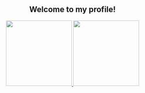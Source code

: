 
## <div align="center">Welcome to my profile! <!-- <img src="https://raw.githubusercontent.com/MartinHeinz/MartinHeinz/master/wave.gif" width="30px"></div> -->

<p align="center">
  <a href="https://github.com/alexwholland">
    <img height="180em" src="https://github-readme-stats-eight-theta.vercel.app/api?username=alexwholland&show_icons=true&include_all_commits=true&count_private=true&hide_border=true&hide=html,css&title_color=ffffff&text_color=c9cacc&icon_color=4AB197&bg_color=1A2B34"/>
    <img height="180em" src="https://github-readme-stats-eight-theta.vercel.app/api/top-langs/?username=alexwholland&layout=compact&langs_count=8&hide_border=true&hide=html,css&title_color=ffffff&text_color=c9cacc&icon_color=4AB197&bg_color=1A2B34"/>
  </a>
</p>

